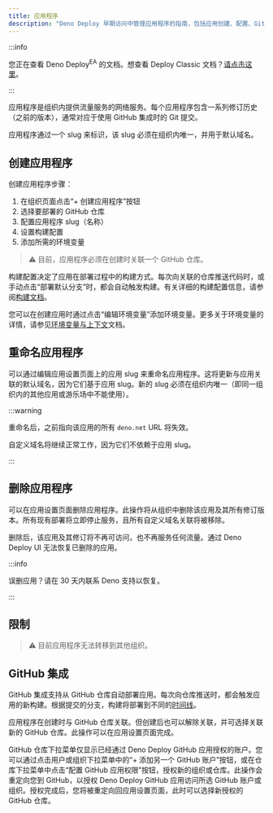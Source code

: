 ```yaml
---
title: 应用程序
description: "Deno Deploy 早期访问中管理应用程序的指南，包括应用创建、配置、GitHub 集成和部署选项。"
---
```


:::info

您正在查看 Deno Deploy<sup>EA</sup> 的文档。想查看 Deploy Classic 文档？[请点击这里](/deploy/)。

:::

应用程序是组织内提供流量服务的网络服务。每个应用程序包含一系列修订历史（之前的版本），通常对应于使用 GitHub 集成时的 Git 提交。

应用程序通过一个 slug 来标识，该 slug 必须在组织内唯一，并用于默认域名。

## 创建应用程序

创建应用程序步骤：

1. 在组织页面点击“+ 创建应用程序”按钮
2. 选择要部署的 GitHub 仓库
3. 配置应用程序 slug（名称）
4. 设置构建配置
5. 添加所需的环境变量

> ⚠️ 目前，应用程序必须在创建时关联一个 GitHub 仓库。

构建配置决定了应用在部署过程中的构建方式。每次向关联的仓库推送代码时，或手动点击“部署默认分支”时，都会自动触发构建。有关详细的构建配置信息，请参阅[构建文档](/deploy/early-access/reference/builds/)。

您可以在创建应用时通过点击“编辑环境变量”添加环境变量。更多关于环境变量的详情，请参见[环境变量与上下文](/deploy/early-access/reference/env-vars-and-contexts/)文档。

## 重命名应用程序

可以通过编辑应用设置页面上的应用 slug 来重命名应用程序。这将更新与应用关联的默认域名，因为它们基于应用 slug。新的 slug 必须在组织内唯一（即同一组织内的其他应用或游乐场中不能使用）。

:::warning

重命名后，之前指向该应用的所有 `deno.net` URL 将失效。

自定义域名将继续正常工作，因为它们不依赖于应用 slug。

:::

## 删除应用程序

可以在应用设置页面删除应用程序。此操作将从组织中删除该应用及其所有修订版本。所有现有部署将立即停止服务，且所有自定义域名关联将被移除。

删除后，该应用及其修订将不再可访问，也不再服务任何流量。通过 Deno Deploy UI 无法恢复已删除的应用。

:::info

误删应用？请在 30 天内联系 Deno 支持以恢复。

:::

## 限制

> ⚠️ 目前应用程序无法转移到其他组织。

## GitHub 集成

GitHub 集成支持从 GitHub 仓库自动部署应用。每次向仓库推送时，都会触发应用的新构建。根据提交的分支，构建将部署到不同的[时间线](/deploy/early-access/reference/timelines/)。

应用程序在创建时与 GitHub 仓库关联。但创建后也可以解除关联，并可选择关联新的 GitHub 仓库。此操作可以在应用设置页面完成。

GitHub 仓库下拉菜单仅显示已经通过 Deno Deploy GitHub 应用授权的账户。您可以通过点击用户或组织下拉菜单中的“+ 添加另一个 GitHub 账户”按钮，或在仓库下拉菜单中点击“配置 GitHub 应用权限”按钮，授权新的组织或仓库。此操作会重定向您到 GitHub，以授权 Deno Deploy GitHub 应用访问所选 GitHub 账户或组织。授权完成后，您将被重定向回应用设置页面，此时可以选择新授权的 GitHub 仓库。